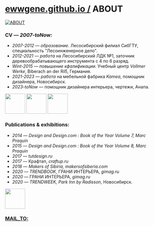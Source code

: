 ﻿
# [ewwgene.github.io /](https://ewwgene.github.io/) ABOUT
    
[![ABOUT](https://ewwgene.github.io/ABOUT/100.jpg)](https://ewwgene.github.io/ABOUT/Carousel)
    
### CV — _2007-toNow:_

 - _2007-2012 — образование_. Лесосибирский филиал СибГТУ, специальность "Лесоинженерное дело".
 - _2012-2021 — работа_ на Лесосибирский ЛДК №1, заточник деревообрабатывающего инструмента с 4 по 6 разряд.
 - _Wint-2015 — повышение кфалификации_. Учебный центр _Vollmer Werke_, Biberach an der Ri&#7838;, Германия.
 - _2021-2023 — работа_ на мебельной фабрика _Kamea_, помощник дизайнера, Новосибирск.
 - _2023-toNow_ — помощник дизайнера интерьера, чертежи, Анапа.

<a id="111" href="https://ewwgene.github.io/ABOUT/Carousel/#111"><img src="https://ewwgene.github.io/ABOUT/111.jpg" height="66"></a> <a id="113" href="https://ewwgene.github.io/ABOUT/Carousel/#113"><img src="https://ewwgene.github.io/ABOUT/113.jpg" height="66"></a> <a id="115" href="https://ewwgene.github.io/ABOUT/Carousel/#115"><img src="https://ewwgene.github.io/ABOUT/115.jpg" height="66"></a> 

### Publications & exhibitions:

 - _2014_ — _Design and Design.com : Book of the Year Volume 7, Marc Praquin_
 - _2015_ — _Design and Design.com : Book of the Year Volume 8, Marc Praquin_
 - _2017_ — _tutdesign.ru_
 - _2017_ — Крафтап, _craftup.ru_
 - _2018_ — _Makers of Sibiria, makersofsiberia.com_
 - _2020_ — _TRENDBOOK_, ГРАНИ ИНТЕРЬЕРА, _gimag.ru_
 - _2020_ — ГРАНИ ИНТЕРЬЕРА, _gimag.ru_
 - _2020_ — _TRENDWEEK, Park Inn by Radisson_, Новосибирск.

<a id="303" href="https://ewwgene.github.io/ABOUT/Carousel/#303"><img src="https://ewwgene.github.io/ABOUT/303.jpg" height="66"></a> 

### [MAIL_TO:](mailto:r0cam@me.com)

    